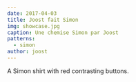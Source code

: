```yaml
---
date: 2017-04-03
title: Joost fait Simon
img: showcase.jpg
caption: Une chemise Simon par Joost
patterns:
  - simon
author: joost
---
```


A Simon shirt with red contrasting buttons.
